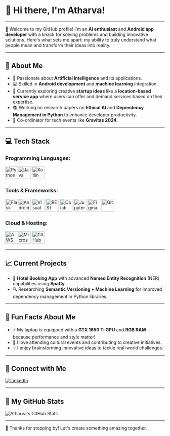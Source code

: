 # 👋 Hi there, I'm Atharva! 

---

🌟 Welcome to my GitHub profile! I'm an **AI enthusiast** and **Android app developer** with a knack for solving problems and building innovative solutions. Here's what sets me apart: my ability to truly understand what people mean and transform their ideas into reality. 

---

## 🚀 About Me

- 🧠 Passionate about **Artificial Intelligence** and its applications.
- 💻 Skilled in **Android development** and **machine learning** integration.
- 🎨 Currently exploring creative **startup ideas** like a **location-based service app** where users can offer and demand services based on their expertise.
- 📚 Working on research papers on **Ethical AI** and **Dependency Management in Python** to enhance developer productivity.
- 🎉 Co-ordinator for tech events like **Gravitas 2024**.

---

## 💻 Tech Stack

### Programming Languages:
<img src="https://cdn.jsdelivr.net/gh/devicons/devicon/icons/python/python-original.svg" width="40" height="40" alt="Python" /><img src="https://cdn.jsdelivr.net/gh/devicons/devicon/icons/java/java-original.svg" width="40" height="40" alt="Java" />
<img src="https://cdn.jsdelivr.net/gh/devicons/devicon/icons/kotlin/kotlin-original.svg" width="40" height="40" alt="Kotlin" />

### Tools & Frameworks:
<img src="https://cdn.jsdelivr.net/gh/devicons/devicon/icons/flask/flask-original.svg" width="40" height="40" alt="Flask" /><img src="https://cdn.jsdelivr.net/gh/devicons/devicon/icons/androidstudio/androidstudio-original.svg" width="40" height="40" alt="Android Studio" />
<img src="https://cdn.jsdelivr.net/gh/devicons/devicon/icons/vscode/vscode-original.svg" width="40" height="40" alt="Visual Studio Code" />
<img src="https://img.icons8.com/ios/50/000000/api-settings.png" width="40" height="40" alt="REST API" />
<img src="https://upload.wikimedia.org/wikipedia/commons/d/d0/Google_Colaboratory_SVG_Logo.svg" width="40" height="40" alt="Colab" />
<img src="https://cdn.jsdelivr.net/gh/devicons/devicon/icons/jupyter/jupyter-original.svg" width="40" height="40" alt="Jupyter" />
<img src="https://cdn.jsdelivr.net/gh/devicons/devicon/icons/figma/figma-original.svg" width="40" height="40" alt="Figma" />
<img src="https://cdn.jsdelivr.net/gh/devicons/devicon/icons/git/git-original.svg" width="40" height="40" alt="Git" />


### Cloud & Hosting:
<img src="https://img.icons8.com/color/48/000000/amazon-web-services.png" width="40" height="40" alt="AWS" /><img src="https://cdn.jsdelivr.net/gh/devicons/devicon/icons/azure/azure-original.svg" width="40" height="40" alt="Microsoft Azure" />
<img src="https://cdn.jsdelivr.net/gh/devicons/devicon/icons/github/github-original.svg" width="40" height="40" alt="GitHub" />

---

## 📈 Current Projects

- 🌟 **Hotel Booking App** with advanced **Named Entity Recognition** (NER) capabilities using **SpaCy**.
- 🔍 Researching **Semantic Versioning + Machine Learning** for improved dependency management in Python libraries.

---

## 🎯 Fun Facts About Me

- ⚡️ My laptop is equipped with a **GTX 1650 Ti GPU** and **RGB RAM** — because performance and style matter!
- 🎉 I love attending cultural events and contributing to creative initiatives.
- 💡 I enjoy brainstorming innovative ideas to tackle real-world challenges.

---

## 🤝 Connect with Me

[![LinkedIn](https://img.shields.io/badge/LinkedIn-Atharva-blue?style=for-the-badge&logo=linkedin&logoColor=white)](https://www.linkedin.com/in/atharva-chilwerwar-97871b24b/)   

---

## 🌟 My GitHub Stats

![Atharva's GitHub Stats](https://github-readme-stats.vercel.app/api?username=Atharva&show_icons=true&theme=radical)

---

🎉 Thanks for stopping by! Let's create something amazing together. 
